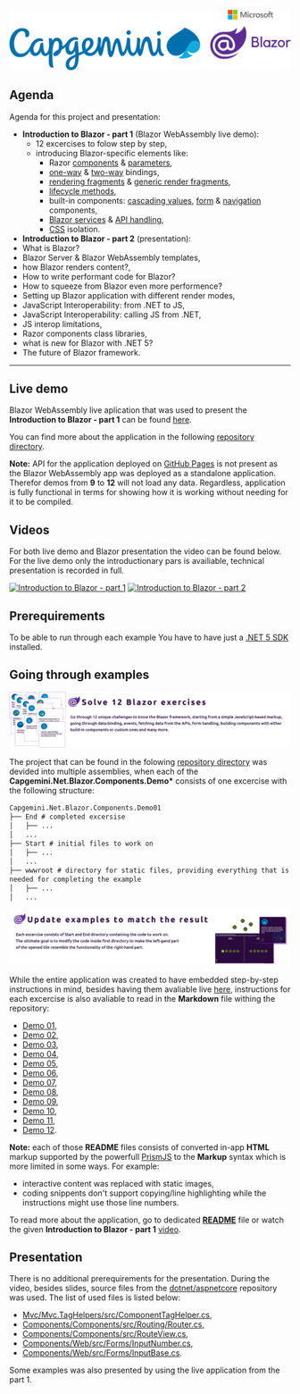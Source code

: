 ![Capgemini Blazor](https://github.com/PWrGitHub194238/Capgemini.NET/blob/master/capgemini-blazor.png "Capgemini Blazor")

## Agenda

Agenda for this project and presentation:

- **Introduction to Blazor - part 1** (Blazor WebAssembly live demo):
  - 12 excercises to folow step by step,
  - introducing Blazor-specific elements like:
    - Razor [components](https://docs.microsoft.com/en-us/aspnet/core/blazor/components/?view=aspnetcore-5.0) & [parameters](https://docs.microsoft.com/en-us/aspnet/core/blazor/components/?view=aspnetcore-5.0#component-parameters),
	- [one-way](https://blazor-university.com/components/one-way-binding/) & [two-way](https://docs.microsoft.com/en-us/aspnet/core/blazor/components/data-binding?view=aspnetcore-5.0) bindings,
	- [rendering fragments](https://docs.microsoft.com/en-us/dotnet/api/microsoft.aspnetcore.components.renderfragment?view=aspnetcore-5.0) & [generic render fragments](https://docs.microsoft.com/en-us/dotnet/api/microsoft.aspnetcore.components.renderfragment-1?view=aspnetcore-5.0),
	- [lifecycle methods](https://docs.microsoft.com/en-us/aspnet/core/blazor/components/lifecycle?view=aspnetcore-5.0),
	- built-in components: [cascading values](https://docs.microsoft.com/en-us/aspnet/core/blazor/components/cascading-values-and-parameters?view=aspnetcore-5.0), [form](https://docs.microsoft.com/en-us/aspnet/core/blazor/forms-validation?view=aspnetcore-5.0#built-in-forms-components) & [navigation](https://docs.microsoft.com/en-us/aspnet/core/blazor/fundamentals/routing?view=aspnetcore-5.0#navlink-component) components,
	- [Blazor services](https://docs.microsoft.com/en-us/aspnet/core/blazor/fundamentals/dependency-injection?view=aspnetcore-5.0&pivots=webassembly) & [API handling](https://docs.microsoft.com/en-us/aspnet/core/blazor/call-web-api?view=aspnetcore-5.0),
	- [CSS](https://docs.microsoft.com/en-us/aspnet/core/blazor/components/css-isolation?view=aspnetcore-5.0) isolation.
- **Introduction to Blazor - part 2** (presentation):
 - What is Blazor?
 - Blazor Server & Blazor WebAssembly templates,
 - how Blazor renders content?,
 - How to write performant code for Blazor?
 - How to squeeze from Blazor even more performence?
 - Setting up Blazor application with different render modes,
 - JavaScript Interoperability: from .NET to JS,
 - JavaScript Interoperability: calling JS from .NET,
 - JS interop limitations,
 - Razor components class libraries,
 - what is new for Blazor with .NET 5?
 - The future of Blazor framework.
---

## Live demo

Blazor WebAssembly live aplication that was used to present the **Introduction to Blazor - part 1** can be found [here](https://pwrgithub194238.github.io/Capgemini.NET.Blazor).

You can find more about the application in the following [repository directory](https://github.com/PWrGitHub194238/Capgemini.NET/tree/master/Blazor/Overview).

**Note:** API for the application deployed on [GitHub Pages](https://pages.github.com/) is not present as the Blazor WebAssembly app was deployed as a standalone application. Therefor demos from **9** to **12** will not load any data. Regardless, application is fully functional in terms for showing how it is working without needing for it to be compiled.

## Videos

For both live demo and Blazor presentation the video can be found below. For the live demo only the introductionary pars is availiable, technical presentation is recorded in full.

[![Introduction to Blazor - part 1](https://img.youtube.com/vi/NfPPmcrQ81w/0.jpg)](https://youtu.be/NfPPmcrQ81w)
[![Introduction to Blazor - part 2](https://img.youtube.com/vi/Yinamtrous8/0.jpg)](https://youtu.be/Yinamtrous8)

## Prerequirements

To be able to run through each example You have to have just a [.NET 5 SDK](https://dotnet.microsoft.com/download/dotnet/5.0) installed.

## Going through examples

![](https://github.com/PWrGitHub194238/Capgemini.NET/blob/master/Blazor/Overview/README/1.png)

The project that can be found in the folowing [repository directory](https://github.com/PWrGitHub194238/Capgemini.NET/tree/master/Blazor/Overview/Demo/Capgemini.Net.Blazor.WebAssembly) was devided into multiple assemblies, when each of the **Capgemini.Net.Blazor.Components.Demo\*** consists of one excercise with the following structure:

```
Capgemini.Net.Blazor.Components.Demo01
├── End # completed excersise
│   ├── ...
│   ...
├── Start # initial files to work on
│   ├── ...
│   ...
├── wwwroot # directory for static files, providing everything that is needed for completing the example
│   ├── ...
│   ...
```

![](https://github.com/PWrGitHub194238/Capgemini.NET/blob/master/Blazor/Overview/README/2.png)

While the entire application was created to have embedded step-by-step instructions in mind, besides having them avaliable live [here](https://pwrgithub194238.github.io/Capgemini.NET.Blazor), instructions for each excercise is also avaliable to read in the **Markdown** file withing the repository:
- [Demo 01](https://github.com/PWrGitHub194238/Capgemini.NET/tree/master/Blazor/Overview/README/01),
- [Demo 02](https://github.com/PWrGitHub194238/Capgemini.NET/tree/master/Blazor/Overview/README/02),
- [Demo 03](https://github.com/PWrGitHub194238/Capgemini.NET/tree/master/Blazor/Overview/README/03),
- [Demo 04](https://github.com/PWrGitHub194238/Capgemini.NET/tree/master/Blazor/Overview/README/04),
- [Demo 05](https://github.com/PWrGitHub194238/Capgemini.NET/tree/master/Blazor/Overview/README/05),
- [Demo 06](https://github.com/PWrGitHub194238/Capgemini.NET/tree/master/Blazor/Overview/README/06),
- [Demo 07](https://github.com/PWrGitHub194238/Capgemini.NET/tree/master/Blazor/Overview/README/07),
- [Demo 08](https://github.com/PWrGitHub194238/Capgemini.NET/tree/master/Blazor/Overview/README/08),
- [Demo 09](https://github.com/PWrGitHub194238/Capgemini.NET/tree/master/Blazor/Overview/README/09),
- [Demo 10](https://github.com/PWrGitHub194238/Capgemini.NET/tree/master/Blazor/Overview/README/10),
- [Demo 11](https://github.com/PWrGitHub194238/Capgemini.NET/tree/master/Blazor/Overview/README/11),
- [Demo 12](https://github.com/PWrGitHub194238/Capgemini.NET/tree/master/Blazor/Overview/README/12).

**Note:** each of those **README** files consists of converted in-app **HTML** markup supported by the powerfull [PrismJS](https://prismjs.com/) to the **Markup** syntax which is more limited in some ways. For example:
- interactive content was replaced with static images,
- coding snippents don't support copying/line highlighting while the instructions might use those line numbers.

To read more about the application, go to dedicated **[README](https://github.com/PWrGitHub194238/Capgemini.NET/tree/master/Blazor/Overview)** file or watch the given **Introduction to Blazor - part 1** [video](https://youtu.be/NfPPmcrQ81w).

## Presentation

There is no additional prerequirements for the presentation. During the video, besides slides, source files from the [dotnet/aspnetcore](https://github.com/dotnet/aspnetcore) repository was used. The list of used files is listed below:
- [Mvc/Mvc.TagHelpers/src/ComponentTagHelper.cs](https://github.com/dotnet/aspnetcore/blob/master/src/Mvc/Mvc.TagHelpers/src/ComponentTagHelper.cs),
- [Components/Components/src/Routing/Router.cs](https://github.com/dotnet/aspnetcore/blob/master/src/Components/Components/src/Routing/Router.cs),
- [Components/Components/src/RouteView.cs](https://github.com/dotnet/aspnetcore/blob/master/src/Components/Components/src/RouteView.cs),
- [Components/Web/src/Forms/InputNumber.cs](https://github.com/dotnet/aspnetcore/blob/master/src/Components/Web/src/Forms/InputNumber.cs),
- [Components/Web/src/Forms/InputBase.cs](https://github.com/dotnet/aspnetcore/blob/master/src/Components/Web/src/Forms/InputBase.cs).

Some examples was also presented by using the live application from the part 1.